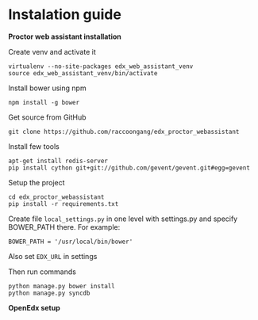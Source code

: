 # Instalation guide

**Proctor web assistant installation**

Create venv and activate it
```
virtualenv --no-site-packages edx_web_assistant_venv
source edx_web_assistant_venv/bin/activate
```
Install bower using npm
```
npm install -g bower
```
Get source from GitHub
```
git clone https://github.com/raccoongang/edx_proctor_webassistant
```
Install few tools
```
apt-get install redis-server
pip install cython git+git://github.com/gevent/gevent.git#egg=gevent
```
Setup the project
```
cd edx_proctor_webassistant
pip install -r requirements.txt 
```
Create file `local_settings.py` in one level with settings.py and specify BOWER_PATH there. For example:
```
BOWER_PATH = '/usr/local/bin/bower'
```
Also set `EDX_URL` in settings

Then run commands
```
python manage.py bower install
python manage.py syncdb
```



**OpenEdx setup**
